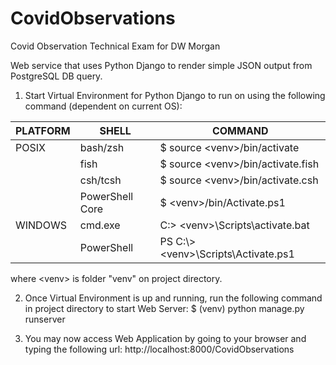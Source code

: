 # CovidObservations
Covid Observation Technical Exam for DW Morgan

Web service that uses Python Django to render simple JSON output from PostgreSQL DB query.

1. Start Virtual Environment for Python Django to run on using the following command (dependent on current OS):

| PLATFORM | SHELL| COMMAND |
-----------|------|---------|
| POSIX    | bash/zsh       | $ source \<venv\>/bin/activate        |
|          | fish           | $ source \<venv\>/bin/activate.fish   |
|          | csh/tcsh       | $ source \<venv\>/bin/activate.csh    |
|          | PowerShell Core| $ \<venv\>/bin/Activate.ps1           |
| WINDOWS  | cmd.exe        | C:\> \<venv\>\Scripts\activate.bat    |
|          | PowerShell     | PS C:\\> \<venv\>\Scripts\Activate.ps1 |

where \<venv\> is folder "venv" on project directory.
  
2. Once Virtual Environment is up and running, run the following command in project directory to start Web Server:
   $ (venv) python manage.py runserver
   
3. You may now access Web Application by going to your browser and typing the following url:
   http://localhost:8000/CovidObservations
